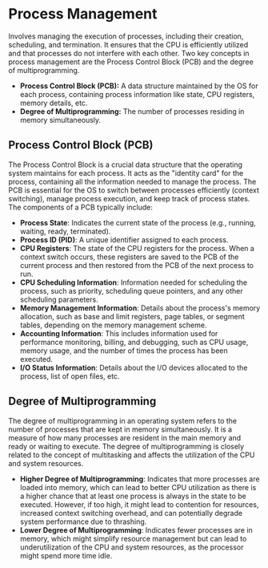 # Process Management

Involves managing the execution of processes, including their creation, scheduling, and termination. It ensures that the CPU is efficiently utilized and that processes do not interfere with each other. Two key concepts in process management are the Process Control Block (PCB) and the degree of multiprogramming.

- **Process Control Block (PCB):** A data structure maintained by the OS for each process, containing process information like state, CPU registers, memory details, etc.
- **Degree of Multiprogramming:** The number of processes residing in memory simultaneously.

## **Process Control Block (PCB)**

The Process Control Block is a crucial data structure that the operating system maintains for each process. It acts as the "identity card" for the process, containing all the information needed to manage the process. The PCB is essential for the OS to switch between processes efficiently (context switching), manage process execution, and keep track of process states. The components of a PCB typically include:

- **Process State**: Indicates the current state of the process (e.g., running, waiting, ready, terminated).
- **Process ID (PID)**: A unique identifier assigned to each process.
- **CPU Registers**: The state of the CPU registers for the process. When a context switch occurs, these registers are saved to the PCB of the current process and then restored from the PCB of the next process to run.
- **CPU Scheduling Information**: Information needed for scheduling the process, such as priority, scheduling queue pointers, and any other scheduling parameters.
- **Memory Management Information**: Details about the process's memory allocation, such as base and limit registers, page tables, or segment tables, depending on the memory management scheme.
- **Accounting Information**: This includes information used for performance monitoring, billing, and debugging, such as CPU usage, memory usage, and the number of times the process has been executed.
- **I/O Status Information**: Details about the I/O devices allocated to the process, list of open files, etc.

## **Degree of Multiprogramming**

The degree of multiprogramming in an operating system refers to the number of processes that are kept in memory simultaneously. It is a measure of how many processes are resident in the main memory and ready or waiting to execute. The degree of multiprogramming is closely related to the concept of multitasking and affects the utilization of the CPU and system resources.

- **Higher Degree of Multiprogramming**: Indicates that more processes are loaded into memory, which can lead to better CPU utilization as there is a higher chance that at least one process is always in the state to be executed. However, if too high, it might lead to contention for resources, increased context switching overhead, and can potentially degrade system performance due to thrashing.
- **Lower Degree of Multiprogramming**: Indicates fewer processes are in memory, which might simplify resource management but can lead to underutilization of the CPU and system resources, as the processor might spend more time idle.
